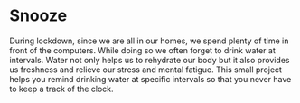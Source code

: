 # Snooze
During lockdown, since we are all in our homes, we spend plenty of time in front of the computers. While doing so we often forget to drink water at intervals. Water not only helps us to rehydrate our body but it also provides us freshness and relieve our stress and mental fatigue. This small project helps you remind drinking water at specific intervals so that you never have to keep a track of the clock.
